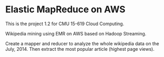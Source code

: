 Elastic MapReduce on AWS
========================

This is the project 1.2 for CMU 15-619 Cloud Computing.

Wikipedia mining using EMR on AWS based on Hadoop Streaming.

Create a mapper and reducer to analyze the whole wikipedia data on the July, 2014. Then extract the most popular article (highest page views).